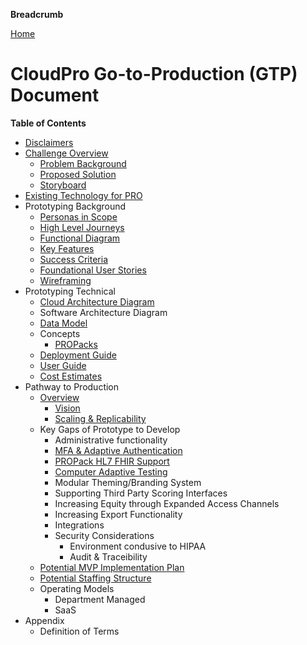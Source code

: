 **Breadcrumb**

[Home](home.md)

# CloudPro Go-to-Production (GTP) Document
**Table of Contents**
- [Disclaimers](disclaimers.md)
- [Challenge Overview](challenge_overview.md)
    * [Problem Background](challenge_overview.md#problem-background)
    * [Proposed Solution](challenge_overview.md#proposed-solution)
    * [Storyboard](storyboard/storyboard_1.md)
- [Existing Technology for PRO](existing_tech.md)
- Prototyping Background
    * [Personas in Scope](prototyping/personas_in_scope.md)
    * [High Level Journeys](prototyping/high_level_journeys.md)
    * [Functional Diagram](prototyping/functional_diagram.md)
    * [Key Features](prototyping/key_features.md)
    * [Success Criteria](prototyping/success_criteria.md)
    * [Foundational User Stories](prototyping/foundational_user_stories.md)
    * [Wireframing](prototyping/wireframing.md)
- Prototyping Technical
    * [Cloud Architecture Diagram](prototyping/cad.md)
    * Software Architecture Diagram
    * [Data Model](prototyping/data_model.md)
    * Concepts
        * [PROPacks](prototyping/propacks.md)
    * [Deployment Guide](prototyping/deployment_guide.md)
    * [User Guide](prototyping/userguide.md)
    * [Cost Estimates](prototyping/cost_estimates.md)
- Pathway to Production
    * [Overview](ptp/overview.md)
        * [Vision](ptp/vision.md)
        * [Scaling & Replicability](ptp/scaling.md)
    * Key Gaps of Prototype to Develop
        * Administrative functionality
        * [MFA & Adaptive Authentication](ptp/mfa_adaptive.md)
        * [PROPack HL7 FHIR Support](ptp/hl7.md)
        * [Computer Adaptive Testing](ptp/cat.md)
        * Modular Theming/Branding System
        * Supporting Third Party Scoring Interfaces
        * Increasing Equity through Expanded Access Channels
        * Increasing Export Functionality
        * Integrations
        * Security Considerations
            * Environment condusive to HIPAA
            * Audit & Traceibility
    * [Potential MVP Implementation Plan](ptp/mvp_implementation.md)
    * [Potential Staffing Structure](ptp/staffing.md)
    * Operating Models
        * Department Managed
        * SaaS
- Appendix
    *  Definition of Terms

